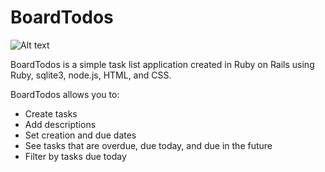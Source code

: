 # BoardTodos

![Alt text](https://pixabay.com/vectors/check-check-mark-red-mark-tick-303494/ "Checkmark")

BoardTodos is a simple task list application created in Ruby on Rails using Ruby, sqlite3,
node.js, HTML, and CSS.

BoardTodos allows you to:
- Create tasks
- Add descriptions
- Set creation and due dates
- See tasks that are overdue, due today, and due in the future
- Filter by tasks due today

